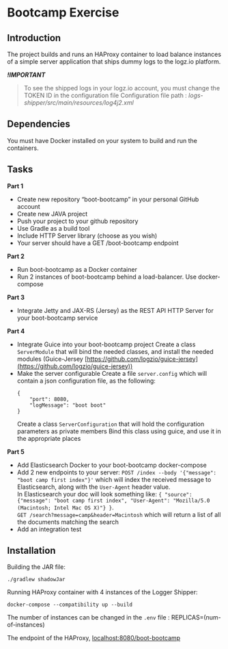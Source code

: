 # Bootcamp Exercise

## Introduction
The project builds and runs an HAProxy container to load balance instances of a simple server application that ships dummy logs to the logz.io platform.

***!IMPORTANT***
> To see the shipped logs in your logz.io account, you must change the TOKEN ID in the configuration file 
> Configuration file path : *logs-shipper/src/main/resources/log4j2.xml*


## Dependencies
You must have Docker installed on your system to build and run the containers.


## Tasks
**Part 1**
- Create new repository “boot-bootcamp” in your personal GitHub account
- Create new JAVA project
- Push your project to your github repository
- Use Gradle as a build tool
- Include HTTP Server library (choose as you wish)
- Your server should have a GET /boot-bootcamp endpoint

**Part 2**
- Run boot-bootcamp as a Docker container 
- Run 2 instances of boot-bootcamp behind a load-balancer. Use docker-compose

**Part 3**
- Integrate Jetty and JAX-RS (Jersey) as the REST API HTTP Server for your boot-bootcamp service

**Part 4**
- Integrate Guice into your boot-bootcamp project
  Create a class `ServerModule` that will bind the needed classes, and install the needed modules (Guice-Jersey [https://github.com/logzio/guice-jersey](https://github.com/logzio/guice-jersey))
- Make the server configurable
  Create a file `server.config` which will contain a json configuration file, as the following:
  ```
  {
      "port": 8080,
      "logMessage": "boot boot"
  }
  ```
  Create a class `ServerConfiguration`  that will hold the configuration parameters as private members
  Bind this class using guice, and use it in the appropriate places 

**Part 5**
- Add Elasticsearch Docker to your boot-bootcamp docker-compose
- Add 2 new endpoints to your server:
`POST /index --body '{"message": "boot camp first index"}'` which will index the received message to Elasticsearch, along with the `User-Agent` header value.  
In Elasticsearch your doc will look something like: `{ "source": {"message": "boot camp first index", "User-Agent": "Mozilla/5.0 (Macintosh; Intel Mac OS X)"} }`.  
`GET /search?message=camp&header=Macintosh` which will return a list of all the documents matching the search
- Add an integration test

## Installation
Building the JAR file:

```
./gradlew shadowJar
```

Running HAProxy container with 4 instances of the Logger Shipper:

```
docker-compose --compatibility up --build
```
The number of instances can be changed in the `.env` file : REPLICAS=(num-of-instances)

The endpoint of the HAProxy,
[localhost:8080/boot-bootcamp](http://localhost:8080/boot-bootcamp)
